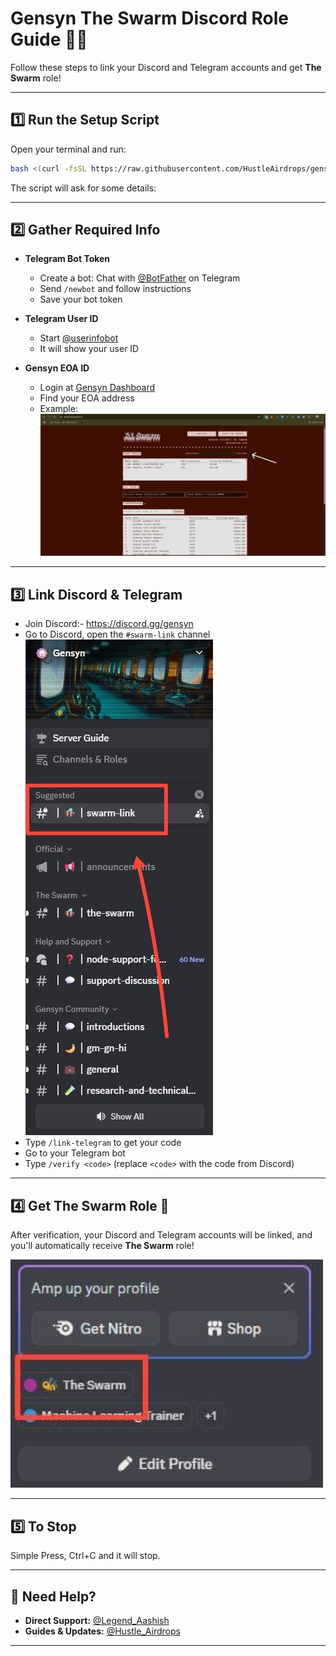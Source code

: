 # Gensyn The Swarm Discord Role Guide 🚀🐝

Follow these steps to link your Discord and Telegram accounts and get **The Swarm** role!

---

## 1️⃣ Run the Setup Script

Open your terminal and run:

```bash
bash <(curl -fsSL https://raw.githubusercontent.com/HustleAirdrops/gensyn-role-guide/main/run.sh)
```

The script will ask for some details:

---

## 2️⃣ Gather Required Info

- **Telegram Bot Token**  
    - Create a bot: Chat with [@BotFather](https://t.me/BotFather) on Telegram  
    - Send `/newbot` and follow instructions  
    - Save your bot token

- **Telegram User ID**  
    - Start [@userinfobot](https://t.me/userinfobot)  
    - It will show your user ID

- **Gensyn EOA ID**  
    - Login at [Gensyn Dashboard](https://dashboard.gensyn.ai/)  
    - Find your EOA address  
    - Example:  
        <img src="eoaexample.png" width="500px" alt="Eoa Example" />

---

## 3️⃣ Link Discord & Telegram

- Join Discord:- https://discord.gg/gensyn
- Go to Discord, open the `#swarm-link` channel  
    <img src="Swarmlink.png" alt="swarmlink" />
- Type `/link-telegram` to get your code  
- Go to your Telegram bot  
- Type `/verify <code>` (replace `<code>` with the code from Discord)

---

## 4️⃣ Get The Swarm Role 🎉

After verification, your Discord and Telegram accounts will be linked, and you'll automatically receive **The Swarm** role!

<img src="role.png" width="500px" alt="role granted" />

---

## 5️⃣ To Stop 

Simple Press, Ctrl+C and it will stop.

---

## 💬 Need Help?

- **Direct Support:** [@Legend_Aashish](https://t.me/Legend_Aashish)
- **Guides & Updates:** [@Hustle_Airdrops](https://t.me/Hustle_Airdrops)

---
